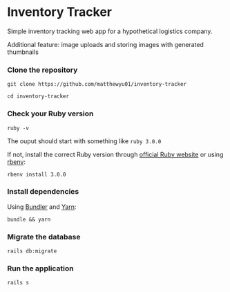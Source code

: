 # Inventory Tracker

Simple inventory tracking web app for a hypothetical logistics company.

Additional feature: image uploads and storing images with generated thumbnails

### Clone the repository

```git clone https://github.com/matthewyu01/inventory-tracker ```

```cd inventory-tracker```



### Check your Ruby version

```
ruby -v
```

The ouput should start with something like `ruby 3.0.0`

If not, install the correct Ruby version through [official Ruby website](https://www.ruby-lang.org/en/documentation/installation/)
or using [rbenv](https://github.com/rbenv/rbenv):

```
rbenv install 3.0.0
```

### Install dependencies

Using [Bundler](https://github.com/bundler/bundler) and [Yarn](https://github.com/yarnpkg/yarn):

```
bundle && yarn
```

### Migrate the database

```
rails db:migrate 
```


### Run the application

```
rails s
```
